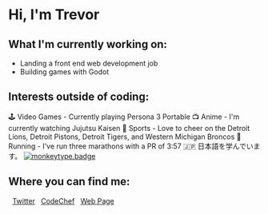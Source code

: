 # Hi, I'm Trevor

## What I'm currently working on:
- Landing a front end web development job
- Building games with Godot

## Interests outside of coding:
🕹️ Video Games - Currently playing Persona 3 Portable
📺 Anime - I'm currently watching Jujutsu Kaisen
🏈 Sports - Love to cheer on the Detroit Lions, Detroit Pistons, Detroit Tigers, and Western Michigan Broncos
👟 Running - I've run three marathons with a PR of 3:57
🇯🇵 日本語を学んでいます。
[![monkeytype.badge]](https://monkeytype.com/)

## Where you can find me:
&nbsp;&nbsp;<a href="https://twitter.com/TrevorABruner">Twitter</a>
&nbsp;&nbsp;<a href="https://www.codechef.com/users/brunertre">CodeChef</a>
&nbsp;&nbsp;<a href="https://tbruner.github.io">Web Page</a>

[monkeytype.badge]: https://img.shields.io/endpoint?label=mokeytype&style=for-the-badge&url=https%3A%2F%2Fmonkeytype-badge-vhd5lan7mmhz.runkit.sh%3Fmessage%3D86wpm%26label%3D...%26logoVariant%3Done%26style%3Dflat-square
